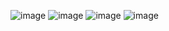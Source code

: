 ![image](https://user-images.githubusercontent.com/91240048/197697137-5cb33d2f-65ac-4a44-9b33-fd8e050802a8.png)
![image](https://user-images.githubusercontent.com/91240048/197697415-32f38351-f9ca-483d-bdc0-9f07a76b627b.png)
![image](https://user-images.githubusercontent.com/91240048/197697674-a5f4da2f-1583-4997-adfd-ba84861df320.png)
![image](https://user-images.githubusercontent.com/91240048/197697786-d1d0605c-e97c-436c-a0d5-a75954ad0b45.png)

